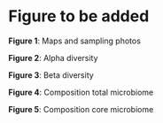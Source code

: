 # Figure to be added 

<b>Figure 1</b>: Maps and sampling photos

<b>Figure 2</b>: Alpha diversity

<b>Figure 3</b>: Beta diversity

<b>Figure 4</b>: Composition total microbiome

<b>Figure 5</b>: Composition core microbiome
